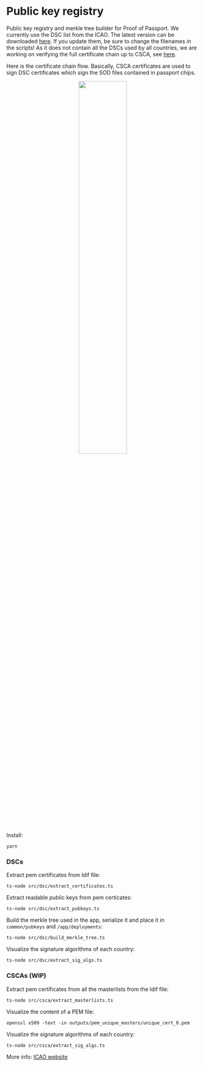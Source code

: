 # Public key registry

Public key registry and merkle tree builder for Proof of Passport.
We currently use the DSC list from the ICAO. The latest version can be downloaded [here](https://download.pkd.icao.int/). If you update them, be sure to change the filenames in the scripts!
As it does not contain all the DSCs used by all countries, we are working on verifying the full certificate chain up to CSCA, see [here](https://github.com/zk-passport/proof-of-passport/issues/37).

Here is the certificate chain flow. Basically, CSCA certificates are used to sign DSC certificates which sign the SOD files contained in passport chips.

<p align="center">
  <img src="https://i.imgur.com/5h0S9Eh.jpeg" width="50%" height="50%">
</p>

Install:
```
yarn
```

### DSCs

Extract pem certificates from ldif file:
```
ts-node src/dsc/extract_certificates.ts
```

Extract readable public keys from pem certicates:
```
ts-node src/dsc/extract_pubkeys.ts
```

Build the merkle tree used in the app, serialize it and place it in `common/pubkeys` and `/app/deployments`:
```
ts-node src/dsc/build_merkle_tree.ts
```

Visualize the signature algorithms of each country:
```
ts-node src/dsc/extract_sig_algs.ts
```

### CSCAs (WIP)

Extract pem certificates from all the masterlists from the ldif file:
```
ts-node src/csca/extract_masterlists.ts
```

Visualize the content of a PEM file:
```
openssl x509 -text -in outputs/pem_unique_masters/unique_cert_0.pem
```

Visualize the signature algorithms of each country:
```
ts-node src/csca/extract_sig_algs.ts
```

More info: [ICAO website](https://www.icao.int/Security/FAL/PKD/Pages/icao-master-list.aspx)
